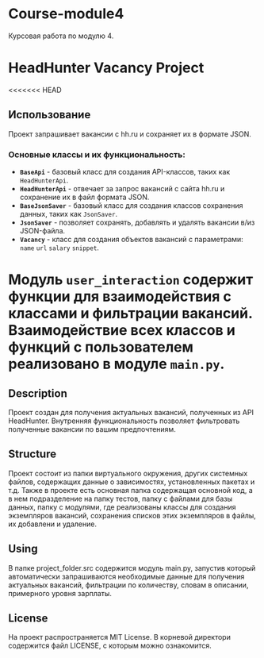 # Course-module4
Курсовая работа по модулю 4.
# HeadHunter Vacancy Project
<<<<<<< HEAD
## Использование

Проект запрашивает вакансии с hh.ru и сохраняет их в формате JSON. 

### Основные классы и их функциональность:
- **`BaseApi`** - базовый класс для создания API-классов, таких как `HeadHunterApi`.
- **`HeadHunterApi`** - отвечает за запрос вакансий с сайта hh.ru и сохранение их в файл формата JSON.
- **`BaseJsonSaver`** - базовый класс для создания классов сохранения данных, таких как `JsonSaver`.
- **`JsonSaver`** - позволяет сохранять, добавлять и удалять вакансии в/из JSON-файла.
- **`Vacancy`** - класс для создания объектов вакансий с параметрами:<br> 
`name`
`url`
`salary`
`snippet`.

Модуль `user_interaction` содержит функции для взаимодействия с классами и фильтрации вакансий.  
Взаимодействие всех классов и функций с пользователем реализовано в модуле `main.py`.
=======
## Description
Проект создан для получения актуальных вакансий, полученных из API HeadHunter.
Внутренняя функциональность позволяет фильтровать полученные вакансии по вашим предпочтениям.
## Structure
Проект состоит из папки виртуального окружения, других системных файлов, содержащих данные о зависимостях, установленных пакетах и т.д.
Также в проекте есть основная папка содержащая основной код, а в нем подразделение на папку тестов, папку с файлами для базы данных, папку с модулями, где реализованы классы для создания экземпляров вакансий, сохранения списков этих экземпляров в файлы, их добавлени и удаление.
## Using
В папке project_folder.src содержится модуль main.py, запустив который автоматически запрашиваются необходимые данные для получения актуальных вакансий, фильтрации по количеству, словам в описании, примерного уровня зарплаты.
## License
На проект распространяется MIT License. В корневой директори содержится файл LICENSE, с которым можно ознакомится.

